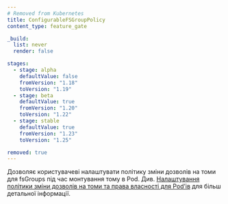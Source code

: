 ```yaml
---
# Removed from Kubernetes
title: ConfigurableFSGroupPolicy
content_type: feature_gate

_build:
  list: never
  render: false

stages:
  - stage: alpha
    defaultValue: false
    fromVersion: "1.18"
    toVersion: "1.19"
  - stage: beta
    defaultValue: true
    fromVersion: "1.20"
    toVersion: "1.22"
  - stage: stable
    defaultValue: true
    fromVersion: "1.23"
    toVersion: "1.25"

removed: true
---
```

Дозволяє користувачеві налаштувати політику зміни дозволів на томи для fsGroups під час монтування тому в Pod. Див. [Налаштування політики зміни дозволів на томи та права власності для Podʼів](/docs/tasks/configure-pod-container/security-context/#configure-volume-permission-and-ownership-change-policy-for-pods) для більш детальної інформації.
